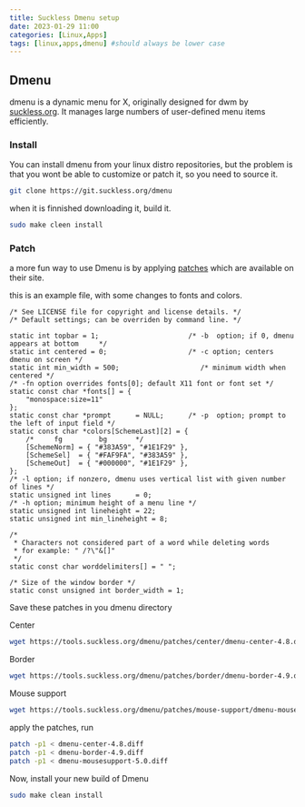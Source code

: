 ```yaml
---
title: Suckless Dmenu setup
date: 2023-01-29 11:00
categories: [Linux,Apps]
tags: [linux,apps,dmenu] #should always be lower case
---
```


## Dmenu
dmenu is a dynamic menu for X, originally designed for dwm by [suckless.org](https://suckless.org). It manages large numbers of user-defined menu items efficiently.

### Install
You can install dmenu from your linux distro repositories, but the problem is that you wont be able to customize or patch it, so you need to source it.

~~~bash
git clone https://git.suckless.org/dmenu
~~~

when it is finnished downloading it, build it.

~~~bash
sudo make cleen install
~~~

### Patch

a more fun way to use Dmenu is by applying [patches](https://tools.suckless.org/dmenu/patches/) which are available on their site.

this is an example file, with some changes to fonts and colors.

~~~
/* See LICENSE file for copyright and license details. */
/* Default settings; can be overriden by command line. */

static int topbar = 1;                      /* -b  option; if 0, dmenu appears at bottom     */
static int centered = 0;                    /* -c option; centers dmenu on screen */
static int min_width = 500;                    /* minimum width when centered */
/* -fn option overrides fonts[0]; default X11 font or font set */
static const char *fonts[] = {
	"monospace:size=11"
};
static const char *prompt      = NULL;      /* -p  option; prompt to the left of input field */
static const char *colors[SchemeLast][2] = {
	/*     fg         bg       */
	[SchemeNorm] = { "#383A59", "#1E1F29" },
	[SchemeSel]  = { "#FAF9FA", "#383A59" },
	[SchemeOut]  = { "#000000", "#1E1F29" },
};
/* -l option; if nonzero, dmenu uses vertical list with given number of lines */
static unsigned int lines      = 0;
/* -h option; minimum height of a menu line */
static unsigned int lineheight = 22;
static unsigned int min_lineheight = 8;

/*
 * Characters not considered part of a word while deleting words
 * for example: " /?\"&[]"
 */
static const char worddelimiters[] = " ";

/* Size of the window border */
static const unsigned int border_width = 1;
~~~

Save these patches in you dmenu directory

Center
~~~bash
wget https://tools.suckless.org/dmenu/patches/center/dmenu-center-4.8.diff
~~~

Border
~~~bash
wget https://tools.suckless.org/dmenu/patches/border/dmenu-border-4.9.diff
~~~

Mouse support
~~~bash
wget https://tools.suckless.org/dmenu/patches/mouse-support/dmenu-mousesupport-5.0.diff
~~~

apply the patches, run
~~~bash
patch -p1 < dmenu-center-4.8.diff
patch -p1 < dmenu-border-4.9.diff
patch -p1 < dmenu-mousesupport-5.0.diff
~~~

Now, install your new build of Dmenu
~~~bash
sudo make clean install
~~~